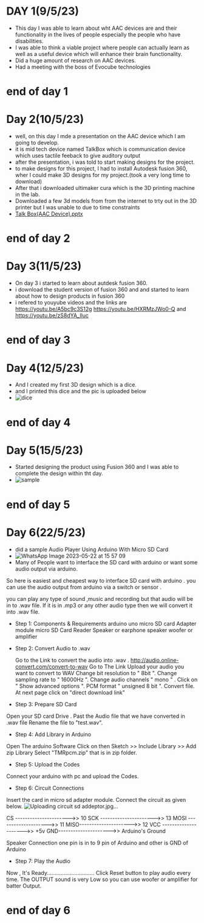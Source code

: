 # DAY 1(9/5/23)
* This day I was able to learn about wht AAC devices are and their functionality in the lives of people especially the people who have disabilities.
* I was able to think a viable project where people can actually learn as well as a useful device which will enhance their brain functionality.
* Did a huge amount of research on AAC devices.
* Had a meeting with the boss of Evocube technologies
# end of day 1

# Day 2(10/5/23)
* well, on this day I mde a presentation on the AAC device which I am going to develop.
* it is mid tech device named TalkBox which is communication device which uses tactile feeback to give auditory output
* after the presentation, i was told to start making designs for the project. 
* to make designs for this project, I had to install Autodesk fusion 360, wher I could make 3D designs for my project.(took a very long time to download)
* After that i downloaded ultimaker cura which is the 3D printing machine in the lab.
* Downloaded a few 3d models from from the internet to trty out in the 3D printer but I was unable to due to time constraints
* [Talk Box(AAC Device).pptx](https://github.com/josephthomas8402/josephthomas8402.github.io/files/11510153/Talk.Box.AAC.Device.pptx)

# end of day 2

# Day 3(11/5/23)
* On day 3 i started to learn about autdesk fusion 360.
* i download the student version of fusion 360 and and started to learn about how to design products in fusion 360
* i refered to youyube videos and the links are https://youtu.be/A5bc9c3S12g https://youtu.be/HXRMzJWo0-Q and https://youtu.be/zS8dYA_Iluc
# end of day 3

# Day 4(12/5/23)
* And I created my first 3D design which is a dice.
* and I printed this dice and the pic is uploaded below
* ![dice](https://github.com/josephthomas8402/josephthomas8402.github.io/assets/93570559/bfcceb21-f5fb-4983-8ba7-aa18d864e3ef)
# end of day 4

# Day 5(15/5/23)
* Started designing the product using Fusion 360 and I was able to complete the design within tht day.
* ![sample](https://github.com/josephthomas8402/josephthomas8402.github.io/assets/93570559/33ecd274-ac14-4b3f-beea-7336abbf68b9)
# end of day 5

# Day 6(22/5/23)
* did a sample Audio Player Using Arduino With Micro SD Card
* ![WhatsApp Image 2023-05-22 at 15 57 09](https://github.com/josephthomas8402/josephthomas8402.github.io/assets/93570559/8dedb17e-b6fa-4a1f-95c5-df673cf4c618)
* Many of People want to interface the SD card with arduino or want some audio output via arduino.

So here is easiest and cheapest way to interface SD card with arduino . you can use the audio output from arduino via a switch or sensor .

you can play any type of sound ,music and recording but that audio will be in to .wav file. If it is in .mp3 or any other audio type then we will convert it into .wav file.

* Step 1: Components & Requirements
  arduino uno
  micro SD card Adapter module
  micro SD
  Card Reader
  Speaker or earphone speaker
  woofer or amplifier
  
* Step 2: Convert Audio to .wav


  Go to the Link to convert the audio into .wav .
http://audio.online-convert.com/convert-to-wav
Go to The Link
Upload your audio you want to convert to WAV
Change bit resolution to " 8bit ".
Change sampling rate to " 16000Hz ".
Change audio channels " mono " .
Click on " Show advanced options ".
PCM format " unsigned 8 bit ".
Convert file.
At next page click on "direct download link"

* Step 3: Prepare SD Card

 Open your SD card Drive .
Past the Audio file that we have converted in .wav file
Rename the file to "test.wav".

* Step 4: Add Library in Arduino

Open The arduino Software
Click on then Sketch >> Include Library >> Add zip Library
Select "TMRpcm.zip" that is in zip folder.

* Step 5: Upload the Codes

Connect your arduino with pc and upload the Codes.

* Step 6: Circuit Connections

Insert the card in micro sd adapter module.
Connect the circuit as given below.
![Uploading circuit sd addeptor.jpg…]()


CS ---------------------->> 10
SCK ---------------------->> 13
MOSI -------------------->> 11
MISO--------------------->> 12
VCC --------------------->> +5v
GND--------------------->> Arduino's Ground

Speaker Connection
one pin is in to 9 pin of Arduino and other is GND of Arduino

* Step 7: Play the Audio

Now , It's Ready...............................
Click Reset button to play audio every time.
The OUTPUT sound is very Low so you can use woofer or amplifier for batter Output.

# end of day 6




